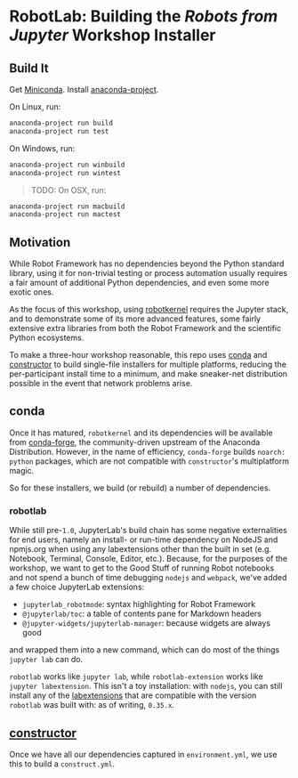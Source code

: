 # RobotLab: Building the _Robots from Jupyter_ Workshop Installer

## Build It
Get [Miniconda][]. Install [anaconda-project][].

On Linux, run:
```bash
anaconda-project run build
anaconda-project run test
```

On Windows, run:
```bash
anaconda-project run winbuild
anaconda-project run wintest
```

> TODO: On OSX, run:
```bash
anaconda-project run macbuild
anaconda-project run mactest
```


## Motivation

While Robot Framework has no dependencies beyond the Python standard library,
using it for non-trivial testing or process automation usually requires a fair
amount of additional Python dependencies, and even some more exotic ones.

As the focus of this workshop, using [robotkernel][] requires the Jupyter stack,
and to demonstrate some of its more advanced features, some fairly extensive
extra libraries from both the Robot Framework and the scientific Python ecosystems.

To make a three-hour workshop reasonable, this repo uses [conda][] and
[constructor][] to build single-file installers for multiple platforms, reducing
the per-participant install time to a minimum, and make sneaker-net distribution
possible in the event that network problems arise.


## conda
Once it has matured, `robotkernel` and its dependencies will be available from
[conda-forge][], the community-driven upstream of the Anaconda Distribution.
However, in the name of efficiency, `conda-forge` builds `noarch: python`
packages, which are not compatible with `constructor`'s multiplatform magic.

So for these installers, we build (or rebuild) a number of dependencies.

### robotlab
While still pre-`1.0`, JupyterLab's build chain has some negative externalities
for end users, namely an install- or run-time dependency on NodeJS and npmjs.org
when using any labextensions other than the built in set (e.g. Notebook, Terminal,
Console, Editor, etc.). Because, for the purposes of the workshop, we want to
get to the Good Stuff of running Robot notebooks and not spend a bunch of time
debugging `nodejs` and `webpack`, we've added a few choice JupyterLab extensions:

- `jupyterlab_robotmode`: syntax highlighting for Robot Framework
- `@jupyterlab/toc`: a table of contents pane for Markdown headers
- `@jupyter-widgets/jupyterlab-manager`: because widgets are always good

and wrapped them into a new command, which can do most of the things
`jupyter lab` can do.

`robotlab` works like `jupyter lab`, while `robotlab-extension` works like
`jupyter labextension`. This isn't a toy installation: with `nodejs`, you can
still install any of the [labextensions][] that are compatible with the
version `robotlab` was built with: as of writing, `0.35.x`.

## [constructor][]
Once we have all our dependencies captured in `environment.yml`, we use this
to build a `construct.yml`.


[anaconda-project]: https://github.com/anaconda-platform/anaconda-project
[conda-forge]: https://github.com/conda-forge
[conda]: https://github.com/conda/conda
[constructor]: https://github.com/conda/constructor
[labextensions]: https://www.npmjs.com/search?q=keywords:jupyterlab-extension
[Miniconda]: https://conda.io/miniconda.html
[robotkernel]: https://github.com/datakurre/robotkernel
